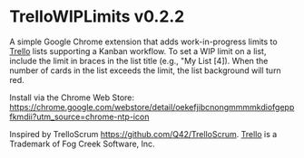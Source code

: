 TrelloWIPLimits v0.2.2
====================

A simple Google Chrome extension that adds work-in-progress limits to [Trello](http://trello.com) lists supporting a Kanban workflow. To set a WIP limit on a list, include the limit in braces in the list title (e.g., "My List [4]). When the number of cards in the list exceeds the limit, the list background will turn red.

Install via the Chrome Web Store: https://chrome.google.com/webstore/detail/oekefjibcnongmmmmkdiofgeppfkmdii?utm_source=chrome-ntp-icon

Inspired by TrelloScrum <https://github.com/Q42/TrelloScrum>. [Trello](http://trello.com) is a Trademark of Fog Creek Software, Inc. 
